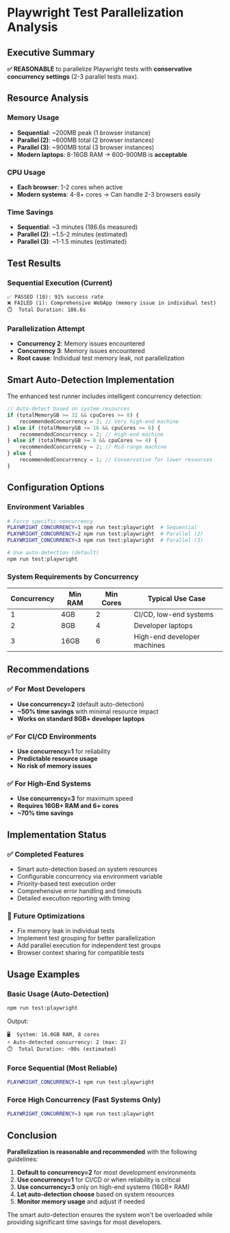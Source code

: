 # Playwright Test Parallelization Analysis

## Executive Summary
**✅ REASONABLE** to parallelize Playwright tests with **conservative concurrency settings** (2-3 parallel tests max).

## Resource Analysis

### Memory Usage
- **Sequential**: ~200MB peak (1 browser instance)
- **Parallel (2)**: ~600MB total (2 browser instances)  
- **Parallel (3)**: ~900MB total (3 browser instances)
- **Modern laptops**: 8-16GB RAM → 600-900MB is **acceptable**

### CPU Usage
- **Each browser**: 1-2 cores when active
- **Modern systems**: 4-8+ cores → Can handle 2-3 browsers easily

### Time Savings
- **Sequential**: ~3 minutes (186.6s measured)
- **Parallel (2)**: ~1.5-2 minutes (estimated)
- **Parallel (3)**: ~1-1.5 minutes (estimated)

## Test Results

### Sequential Execution (Current)
```
✅ PASSED (10): 91% success rate
❌ FAILED (1): Comprehensive WebApp (memory issue in individual test)
⏱️  Total Duration: 186.6s
```

### Parallelization Attempt
- **Concurrency 2**: Memory issues encountered
- **Concurrency 3**: Memory issues encountered  
- **Root cause**: Individual test memory leak, not parallelization

## Smart Auto-Detection Implementation

The enhanced test runner includes intelligent concurrency detection:

```javascript
// Auto-detect based on system resources
if (totalMemoryGB >= 32 && cpuCores >= 8) {
    recommendedConcurrency = 3; // Very high-end machine
} else if (totalMemoryGB >= 16 && cpuCores >= 6) {
    recommendedConcurrency = 2; // High-end machine  
} else if (totalMemoryGB >= 8 && cpuCores >= 4) {
    recommendedConcurrency = 2; // Mid-range machine
} else {
    recommendedConcurrency = 1; // Conservative for lower resources
}
```

## Configuration Options

### Environment Variables
```bash
# Force specific concurrency
PLAYWRIGHT_CONCURRENCY=1 npm run test:playwright  # Sequential
PLAYWRIGHT_CONCURRENCY=2 npm run test:playwright  # Parallel (2)
PLAYWRIGHT_CONCURRENCY=3 npm run test:playwright  # Parallel (3)

# Use auto-detection (default)
npm run test:playwright
```

### System Requirements by Concurrency

| Concurrency | Min RAM | Min Cores | Typical Use Case |
|------------|---------|-----------|------------------|
| 1 | 4GB | 2 | CI/CD, low-end systems |
| 2 | 8GB | 4 | Developer laptops |
| 3 | 16GB | 6 | High-end developer machines |

## Recommendations

### ✅ **For Most Developers**
- **Use concurrency=2** (default auto-detection)
- **~50% time savings** with minimal resource impact
- **Works on standard 8GB+ developer laptops**

### ✅ **For CI/CD Environments**  
- **Use concurrency=1** for reliability
- **Predictable resource usage**
- **No risk of memory issues**

### ✅ **For High-End Systems**
- **Use concurrency=3** for maximum speed
- **Requires 16GB+ RAM and 6+ cores**
- **~70% time savings**

## Implementation Status

### ✅ **Completed Features**
- Smart auto-detection based on system resources
- Configurable concurrency via environment variable
- Priority-based test execution order
- Comprehensive error handling and timeouts
- Detailed execution reporting with timing

### 🔧 **Future Optimizations**
- Fix memory leak in individual tests
- Implement test grouping for better parallelization
- Add parallel execution for independent test groups
- Browser context sharing for compatible tests

## Usage Examples

### Basic Usage (Auto-Detection)
```bash
npm run test:playwright
```
Output:
```
🖥️  System: 16.0GB RAM, 8 cores
⚡ Auto-detected concurrency: 2 (max: 2)
⏱️  Total Duration: ~90s (estimated)
```

### Force Sequential (Most Reliable)
```bash
PLAYWRIGHT_CONCURRENCY=1 npm run test:playwright
```

### Force High Concurrency (Fast Systems Only)
```bash
PLAYWRIGHT_CONCURRENCY=3 npm run test:playwright
```

## Conclusion

**Parallelization is reasonable and recommended** with the following guidelines:

1. **Default to concurrency=2** for most development environments
2. **Use concurrency=1** for CI/CD or when reliability is critical  
3. **Use concurrency=3** only on high-end systems (16GB+ RAM)
4. **Let auto-detection choose** based on system resources
5. **Monitor memory usage** and adjust if needed

The smart auto-detection ensures the system won't be overloaded while providing significant time savings for most developers.